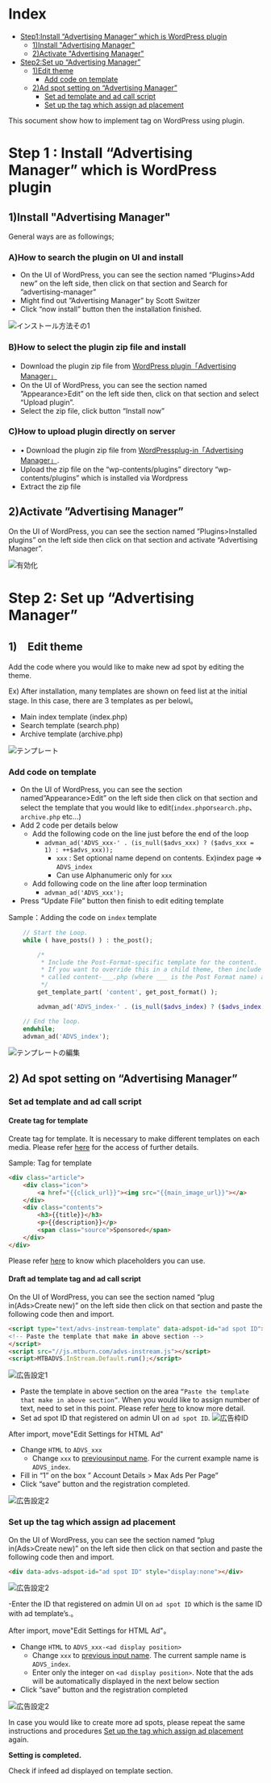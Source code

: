 # Index
- [Step1:Install “Advertising Manager” which is WordPress plugin](#install)
  - [1)Install "Advertising Manager"](#install1)
  - [2)Activate "Advertising Manager"](#install2)
- [Step2:Set up “Advertising Manager”](#setup)
  - [1)Edit theme](#setup1)
    - [Add code on template](#setup1-1)
  - [2)Ad spot setting on “Advertising Manager”](#setup2)
    - [Set ad template and ad call script](#setup2-1)
    - [Set up the tag which assign ad placement](#setup2-2)


This socument show how to implement tag on WordPress using plugin.


<a name="install"></a>
# Step 1 : Install “Advertising Manager” which is WordPress plugin

<a name="install1"></a>
## 1)Install "Advertising Manager"

General ways are as followings;

### A)How to search the plugin on UI and install

- On the UI of WordPress, you can see the section named “Plugins>Add new” on the left side, then click on that section and Search for ”advertising-manager”
- Might find out ”Advertising Manager” by Scott Switzer
- Click “now install” button then the installation finished.

![インストール方法その1](Install_SDK_Guide_Images/en/install1.png)

### B)How to select the plugin zip file and install

- Download the plugin zip file from [WordPress plugin「Advertising Manager」](https://wordpress.org/plugins/advertising-manager/)
- On the UI of WordPress, you can see the section named ”Appearance>Edit” on the left side then, click on that section and select “Upload plugin”.
- Select the zip file, click button “Install now”


### C)How to upload plugin directly on server

- •	Download the plugin zip file from [WordPressplug-in「Advertising Manager」](https://wordpress.org/plugins/advertising-manager/).
- Upload the zip file on the “wp-contents/plugins” directory “wp-contents/plugins” which is installed via Wordpress
- Extract the zip file



<a name="install2"></a>
## 2)Activate ”Advertising Manager”

On the UI of WordPress, you can see the section named ”Plugins>Installed plugins” on the left side then click on that section and activate “Advertising Manager”.

![有効化](Install_SDK_Guide_Images/en/activate.png)


<a name="setup"></a>
# Step 2: Set up “Advertising Manager”

<a name="setup1"></a>
## 1)　Edit theme

Add the code where you would like to make new ad spot by editing the theme.

Ex) After installation, many templates are shown on feed list at the initial stage. In this case, there are 3 templates as per belowl。

- Main index template (index.php)
- Search template (search.php)
- Archive template (archive.php)


![テンプレート](Install_SDK_Guide_Images/en/template1.png)


<a name="setup1-1"></a>
### Add code on template

- On the UI of WordPress, you can see the section named”Appearance>Edit” on the left side then click on that section and select the template that you would like to edit(``index.php``or``search.php``、``archive.php`` etc...)
- Add 2 code per details below
  - Add the following code on the line just before the end of the loop
    - `advman_ad('ADVS_xxx-' . (is_null($advs_xxx) ? ($advs_xxx = 1) : ++$advs_xxx));`
      - `xxx` : Set optional name depend on contents. Ex)index page => `ADVS_index`
      - Can use Alphanumeric only for `xxx`
  - Add following code on the line after loop termination
    - `advman_ad('ADVS_xxx');`
- Press “Update File” button  then finish to edit editing template

 Sample：Adding the code on `index` template

```php
	// Start the Loop.
	while ( have_posts() ) : the_post();

		/*
		 * Include the Post-Format-specific template for the content.
		 * If you want to override this in a child theme, then include a file
		 * called content-___.php (where ___ is the Post Format name) and that will be used instead.
		 */
		get_template_part( 'content', get_post_format() );

		advman_ad('ADVS_index-' . (is_null($advs_index) ? ($advs_index = 1) : ++$advs_index));	// ←Add this code.

	// End the loop.
	endwhile;
	advman_ad('ADVS_index');													// ←Add this code.
```

![テンプレートの編集](Install_SDK_Guide_Images/en/template2.png)


<a name="setup2"></a>
## 2) Ad spot setting on “Advertising Manager”

<a name="setup2-1"></a>
### Set ad template and ad call script

#### Create tag for template

Create tag for template. It is necessary to make different templates on each media. Please refer [here](https://github.com/mtburn/MTBurn-JavaScript-SDK-Install-Guide/blob/master/Programming_Guide_English.md#infeed/start/template) for the access of further details.  

Sample: Tag for template

```html
<div class="article">
	<div class="icon">
		<a href="{{click_url}}"><img src="{{main_image_url}}"></a>
	</div>
	<div class="contents">
		<h3>{{title}}</h3>
		<p>{{description}}</p>
		<span class="source">Sponsored</span>
	</div>
</div>
```

Please refer [here](https://github.com/mtburn/MTBurn-JavaScript-SDK-Install-Guide/blob/master/Programming_Guide_English.md#infeed/parameter) to know which placeholders you can use. 

#### Draft ad template tag and ad call script

On the UI of WordPress, you can see the section named “plug in(Ads>Create new)” on the left side then click on that section and paste the following code then and import.

```html
<script type="text/advs-instream-template" data-adspot-id="ad spot ID">
<!-- Paste the template that make in above section -->
</script>
<script src="//js.mtburn.com/advs-instream.js"></script>
<script>MTBADVS.InStream.Default.run();</script>
```

![広告設定1](Install_SDK_Guide_Images/en/ad_setup1.png)

- Paste the template in above section on the area `“Paste the template that make in above section”`. When you would like to assign number of text, need to set in this point. Please refer [here](https://github.com/mtburn/MTBurn-JavaScript-SDK-Install-Guide/blob/master/Programming_Guide_English.md) to know more detail.
- Set ad spot ID that registered on admin UI on `ad spot ID`.
![広告枠ID](Install_SDK_Guide_Images/en/adspot_id.png)

After import, move"Edit Settings for HTML Ad"

- Change `HTML` to `ADVS_xxx` 
  - Change `xxx` to [previousinput name](#setup1). For the current example name is `ADVS_index`.
- Fill in “1” on the box ” Account Details > Max Ads Per Page”
- Click  “save” button and the registration completed.

![広告設定2](Install_SDK_Guide_Images/en/ad_setup2.png)


<a name="setup2-2"></a>
### Set up the tag which assign ad placement

On the UI of WordPress, you can see the section named “plug in(Ads>Create new)” on the left side then click on that section and paste the following code then and import. 

```html
<div data-advs-adspot-id="ad spot ID" style="display:none"></div>
```

![広告設定2](Install_SDK_Guide_Images/en/infeed1.png)

-Enter the ID that registered on admin UI on `ad spot ID` which is the same ID with ad template’s.。

After import, move"Edit Settings for HTML Ad"。

- Change `HTML` to `ADVS_xxx-<ad display position>` 
  - Change `xxx` to [previous input name](#setup1). The current sample name is `ADVS_index`.
  - Enter only the integer on `<ad display position>`. Note that the ads will be automatically displayed in the next below section
- Click “save” button and the registration completed

![広告設定2](Install_SDK_Guide_Images/en/infeed2.png)

In case you would like to create more ad spots, please repeat the same instructions and procedures [Set up the tag which assign ad placement](#setup2-2) again.


**Setting is completed.**

Check if infeed ad displayed on template section.
